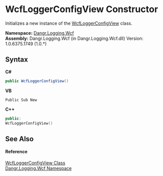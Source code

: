 # WcfLoggerConfigView Constructor 
 

Initializes a new instance of the <a href="T_Dangr_Logging_Wcf_WcfLoggerConfigView">WcfLoggerConfigView</a> class.

**Namespace:**&nbsp;<a href="N_Dangr_Logging_Wcf">Dangr.Logging.Wcf</a><br />**Assembly:**&nbsp;Dangr.Logging.Wcf (in Dangr.Logging.Wcf.dll) Version: 1.0.6375.1749 (1.0.*)

## Syntax

**C#**<br />
``` C#
public WcfLoggerConfigView()
```

**VB**<br />
``` VB
Public Sub New
```

**C++**<br />
``` C++
public:
WcfLoggerConfigView()
```


## See Also


#### Reference
<a href="T_Dangr_Logging_Wcf_WcfLoggerConfigView">WcfLoggerConfigView Class</a><br /><a href="N_Dangr_Logging_Wcf">Dangr.Logging.Wcf Namespace</a><br />